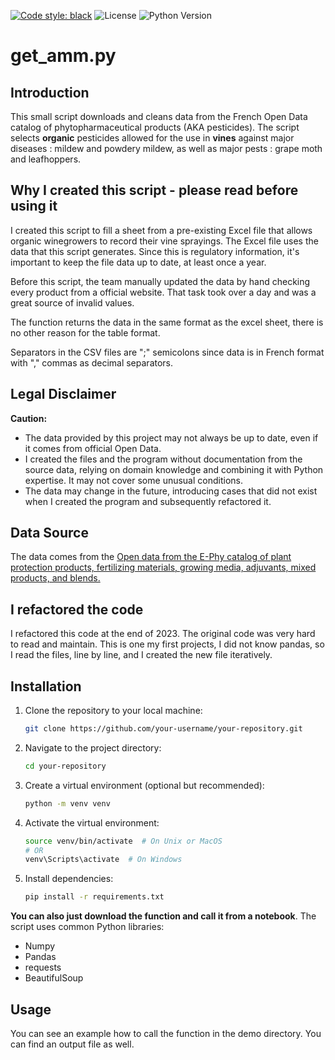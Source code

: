 [![Code style: black](https://img.shields.io/badge/code%20style-black-000000.svg)](https://github.com/psf/black)
![License](https://img.shields.io/badge/License-MIT-blue.svg)
![Python Version](https://img.shields.io/badge/Python-3.8%2B-blue.svg)

# get_amm.py

## Introduction

This small script downloads and cleans data from the French Open Data catalog of phytopharmaceutical products (AKA pesticides).
The script selects **organic** pesticides allowed for the use in **vines** against major diseases : mildew and powdery mildew, as well as major pests : grape moth and leafhoppers.


## Why I created this script - please read before using it

I created this script to fill a sheet from a pre-existing Excel file that allows organic winegrowers to record their vine sprayings.
The Excel file uses the data that this script generates. Since this is regulatory information, it's important to keep the file data up to date, at least once a year. 

Before this script, the team manually updated the data by hand checking every product from a official website. That task took over a day and was a great source of invalid values.

The function returns the data in the same format as the excel sheet, there is no other reason for the table format.

Separators in the CSV files are ";" semicolons since data is in French format with "," commas as decimal separators.

## Legal Disclaimer

**Caution:**
- The data provided by this project may not always be up to date, even if it comes from official Open Data.
- I created the files and the program without documentation from the source data, relying on domain knowledge and combining it with Python expertise. It may not cover some unusual conditions. 
- The data may change in the future, introducing cases that did not exist when I created the program and subsequently refactored it.

## Data Source

The data comes from the [Open data from the E-Phy catalog of plant protection products, fertilizing materials, growing media, adjuvants, mixed products, and blends.](https://www.data.gouv.fr/fr/datasets/donnees-ouvertes-du-catalogue-e-phy-des-produits-phytopharmaceutiques-matieres-fertilisantes-et-supports-de-culture-adjuvants-produits-mixtes-et-melanges/)


## I refactored the code
I refactored this code at the end of 2023. The original code was very hard to read and maintain. This is one my first projects, I did not know pandas, so I read the files, line by line, and I created the new file iteratively. 
## Installation
1. Clone the repository to your local machine:
    ```bash
    git clone https://github.com/your-username/your-repository.git
    ```
2. Navigate to the project directory:
    ```bash
    cd your-repository
    ```
3. Create a virtual environment (optional but recommended):
    ```bash
    python -m venv venv
    ```
4. Activate the virtual environment:
    ```bash
    source venv/bin/activate  # On Unix or MacOS
    # OR
    venv\Scripts\activate  # On Windows
    ```
5. Install dependencies:
    ```bash
    pip install -r requirements.txt
    ```


**You can also just download the function and call it from a notebook**. The script uses common Python libraries:
* Numpy
* Pandas
* requests
* BeautifulSoup

## Usage

You can see an example how to call the function in the demo directory. You can find an output file as well.